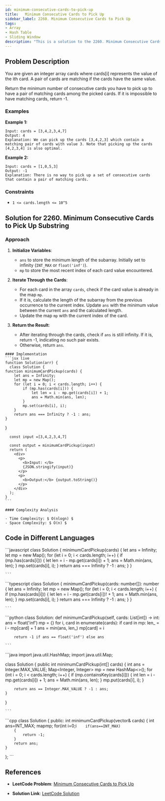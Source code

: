 ```yaml
---
id: minimum-consecutive-cards-to-pick-up
title:   Minimum Consecutive Cards to Pick Up
sidebar_label: 2260. Minimum Consecutive Cards to Pick Up
tags:
- Array
- Hash Table
- Sliding Window
description: "This is a solution to the 2260. Minimum Consecutive Cards to Pick Up problem on LeetCode."
---
```


## Problem Description
You are given an integer array cards where cards[i] represents the value of the ith card. A pair of cards are matching if the cards have the same value.

Return the minimum number of consecutive cards you have to pick up to have a pair of matching cards among the picked cards. If it is impossible to have matching cards, return -1.

 

### Examples

**Example 1:**

```
Input: cards = [3,4,2,3,4,7]
Output: 4
Explanation: We can pick up the cards [3,4,2,3] which contain a matching pair of cards with value 3. Note that picking up the cards [4,2,3,4] is also optimal.
```

**Example 2:**
```
Input: cards = [1,0,5,3]
Output: -1
Explanation: There is no way to pick up a set of consecutive cards that contain a pair of matching cards.
```

### Constraints

- `1 <= cards.length <= 10^5`

## Solution for 2260. Minimum Consecutive Cards to Pick Up Substring
### Approach 
1. **Initialize Variables**:
    - `ans` to store the minimum length of the subarray. Initially set to infinity (`INT_MAX` or `float('inf')`).
    - `mp` to store the most recent index of each card value encountered.

2. **Iterate Through the Cards**:
    - For each card in the array `cards`, check if the card value is already in the map `mp`.
    - If it is, calculate the length of the subarray from the previous occurrence to the current index. Update `ans` with the minimum value between the current `ans` and the calculated length.
    - Update the map `mp` with the current index of the card.

3. **Return the Result**:
    - After iterating through the cards, check if `ans` is still infinity. If it is, return -1, indicating no such pair exists.
    - Otherwise, return `ans`.

<Tabs>
  <TabItem value="Solution" label="Solution">

    #### Implementation
    ```jsx live
    function Solution(arr) {
      class Solution {
    function minimumCardPickup(cards) {
        let ans = Infinity;
        let mp = new Map();
        for (let i = 0; i < cards.length; i++) {
            if (mp.has(cards[i])) {
                let len = i - mp.get(cards[i]) + 1;
                ans = Math.min(ans, len);
            }
            mp.set(cards[i], i);
        }
        return ans === Infinity ? -1 : ans;
    }
}

      const input =[3,4,2,3,4,7]

      const output = minimumCardPickup(input)
      return (
        <div>
          <p>
            <b>Input: </b>
            {JSON.stringify(input)}
          </p>
          <p>
            <b>Output:</b> {output.toString()}
          </p>
        </div>
      );
    }
    ```

    #### Complexity Analysis

    - Time Complexity: $ O(nlogn) $ 
    - Space Complexity: $ O(n) $ 

   ## Code in Different Languages
   <Tabs>
  <TabItem value="JavaScript" label="JavaScript">
  <SolutionAuthor name="@hiteshgahanolia"/>
   ```javascript
  class Solution {
    minimumCardPickup(cards) {
        let ans = Infinity;
        let mp = new Map();
        for (let i = 0; i < cards.length; i++) {
            if (mp.has(cards[i])) {
                let len = i - mp.get(cards[i]) + 1;
                ans = Math.min(ans, len);
            }
            mp.set(cards[i], i);
        }
        return ans === Infinity ? -1 : ans;
    }
}

    ```

  </TabItem>
  <TabItem value="TypeScript" label="TypeScript">
  <SolutionAuthor name="@hiteshgahanolia"/> 
   ```typescript
 class Solution {
    minimumCardPickup(cards: number[]): number {
        let ans = Infinity;
        let mp = new Map<number, number>();
        for (let i = 0; i < cards.length; i++) {
            if (mp.has(cards[i])) {
                let len = i - mp.get(cards[i])! + 1;
                ans = Math.min(ans, len);
            }
            mp.set(cards[i], i);
        }
        return ans === Infinity ? -1 : ans;
    }
}

    ```
  </TabItem>
  <TabItem value="Python" label="Python">
  <SolutionAuthor name="@hiteshgahanolia"/>
   ```python
  class Solution:
    def minimumCardPickup(self, cards: List[int]) -> int:
        ans = float('inf')
        mp = {}
        for i, card in enumerate(cards):
            if card in mp:
                len_ = i - mp[card] + 1
                ans = min(ans, len_)
            mp[card] = i
        
        return -1 if ans == float('inf') else ans

    ```

  </TabItem>
  <TabItem value="Java" label="Java">
  <SolutionAuthor name="@hiteshgahanolia"/>
   ```java
  import java.util.HashMap;
import java.util.Map;

class Solution {
    public int minimumCardPickup(int[] cards) {
        int ans = Integer.MAX_VALUE;
        Map<Integer, Integer> mp = new HashMap<>();
        for (int i = 0; i < cards.length; i++) {
            if (mp.containsKey(cards[i])) {
                int len = i - mp.get(cards[i]) + 1;
                ans = Math.min(ans, len);
            }
            mp.put(cards[i], i);
        }
        
        return ans == Integer.MAX_VALUE ? -1 : ans;
    }
}


    ```

  </TabItem>
  <TabItem value="C++" label="C++">
  <SolutionAuthor name="@hiteshgahanolia"/>
   ```cpp
  class Solution {
public:
    int minimumCardPickup(vector<int>& cards) {
        int ans=INT_MAX;
        map<int,int>mp;
        for(int i=0;i<cards.size();i++)
        {
            if(mp.find(cards[i])!=mp.end())
            {
                int len =  i-mp[cards[i]]+1;
                ans=min(ans , len);
            }
            mp[cards[i]]=i;
        }

        if(ans==INT_MAX)
        {
            return -1;
        }
        return ans;
    }
};
    ```
</TabItem>
</Tabs>

  </TabItem>
</Tabs>

## References

- **LeetCode Problem**: [Minimum Consecutive Cards to Pick Up](https://leetcode.com/problems/minimum-consecutive-cards-to-pick-up/description/)

- **Solution Link**: [LeetCode Solution](https://leetcode.com/problems/minimum-consecutive-cards-to-pick-up/description/)


